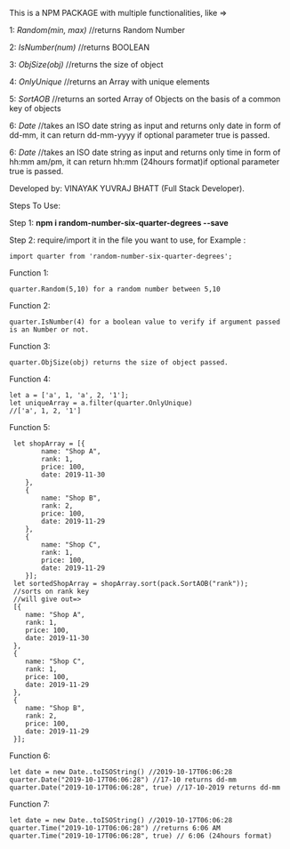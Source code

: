 This is a NPM PACKAGE with multiple functionalities, like =>

1: _Random(min, max)_ //returns Random Number
 
2: _IsNumber(num)_ //returns BOOLEAN

3: _ObjSize(obj)_ //returns the size of object 

4: _OnlyUnique_ //returns an Array with unique elements

5: _SortAOB_ //returns an sorted Array of Objects on the basis of a common key of objects

6: _Date_ //takes an ISO date string as input and returns only date in form of dd-mm,
            it can return dd-mm-yyyy if optional parameter true is passed.

6: _Date_ //takes an ISO date string as input and returns only time in form of hh:mm am/pm,
            it can return hh:mm (24hours format)if optional parameter true is passed.
            
Developed by: VINAYAK YUVRAJ BHATT (Full Stack Developer).




Steps To Use:

Step 1: **npm i random-number-six-quarter-degrees --save**

Step 2: require/import it in the file you want to use, for Example :
 
    import quarter from 'random-number-six-quarter-degrees';

Function 1:    

    quarter.Random(5,10) for a random number between 5,10

Function 2:
 
    quarter.IsNumber(4) for a boolean value to verify if argument passed is an Number or not.

Function 3:
    
    quarter.ObjSize(obj) returns the size of object passed.

Function 4:

    let a = ['a', 1, 'a', 2, '1'];
    let uniqueArray = a.filter(quarter.OnlyUnique)
    //['a', 1, 2, '1']
        
Function 5:
    
     let shopArray = [{
            name: "Shop A",
            rank: 1,
            price: 100,
            date: 2019-11-30
        },
        {
            name: "Shop B",
            rank: 2,
            price: 100,
            date: 2019-11-29
        },
        {
            name: "Shop C",
            rank: 1,
            price: 100,
            date: 2019-11-29
        }];
     let sortedShopArray = shopArray.sort(pack.SortAOB("rank"));
     //sorts on rank key
     //will give out=>
     [{
        name: "Shop A",
        rank: 1,
        price: 100,
        date: 2019-11-30
     },
     {
        name: "Shop C",
        rank: 1,
        price: 100,
        date: 2019-11-29
     },
     {
        name: "Shop B",
        rank: 2,
        price: 100,
        date: 2019-11-29
     }];

Function 6: 
    
    let date = new Date..toISOString() //2019-10-17T06:06:28
    quarter.Date("2019-10-17T06:06:28") //17-10 returns dd-mm
    quarter.Date("2019-10-17T06:06:28", true) //17-10-2019 returns dd-mm

Function 7: 
    
    let date = new Date..toISOString() //2019-10-17T06:06:28
    quarter.Time("2019-10-17T06:06:28") //returns 6:06 AM
    quarter.Time("2019-10-17T06:06:28", true) // 6:06 (24hours format)
    
    
  